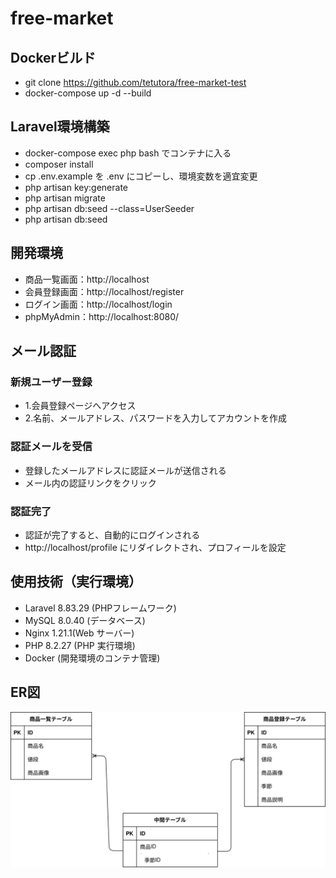 # free-market

## Dockerビルド
- git clone https://github.com/tetutora/free-market-test
- docker-compose up -d --build


## Laravel環境構築
- docker-compose exec php bash でコンテナに入る
- composer install
- cp .env.example を .env にコピーし、環境変数を適宜変更
- php artisan key:generate
- php artisan migrate
- php artisan db:seed --class=UserSeeder
- php artisan db:seed

## 開発環境
- 商品一覧画面：http://localhost
- 会員登録画面：http://localhost/register
- ログイン画面：http://localhost/login
- phpMyAdmin：http://localhost:8080/

## メール認証
### 新規ユーザー登録
- 1.会員登録ページへアクセス
- 2.名前、メールアドレス、パスワードを入力してアカウントを作成

### 認証メールを受信
- 登録したメールアドレスに認証メールが送信される
- メール内の認証リンクをクリック

### 認証完了
- 認証が完了すると、自動的にログインされる
- http://localhost/profile にリダイレクトされ、プロフィールを設定


## 使用技術（実行環境）
- Laravel 8.83.29 (PHPフレームワーク)
- MySQL 8.0.40 (データベース)
- Nginx 1.21.1(Web サーバー)
- PHP 8.2.27 (PHP 実行環境)
- Docker (開発環境のコンテナ管理)

## ER図

![表示](./test.drawio.svg)

